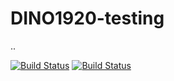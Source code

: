 
# DINO1920-testing
..

[![Build Status](https://travis-ci.org/AdamOsiowy123/DINO1920-testing.svg?branch=master)](https://travis-ci.com/AdamOsiowy123/DINO1920-testing)
[![Build Status](https://travis-ci.org/tonidani/DINO1920-testing.svg?branch=master)](https://travis-ci.org/tonidani/DINO1920-testing)
